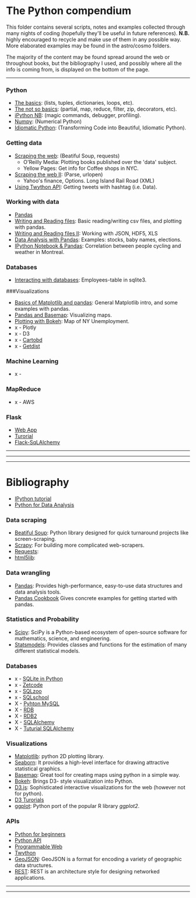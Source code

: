 # The Python compendium

This folder contains several scripts, notes and examples collected through many nights of 
coding (hopefully they'll be useful in future references). 
**N.B.** highly encouraged to recycle and make use of them in any possible way.
More elaborated examples may be found in the astro/cosmo folders. 

The majority of the content may be found spread around the web or throughout books, but 
the bibliography I used, and possibly where all the info is coming from, 
is displayed on the bottom of the page.

------
### Python

* [The basics](https://nbviewer.jupyter.org/github/ja-vazquez/Python_compendium/blob/master/The_basics.ipynb):
(lists, tuples, dictionaries, loops, etc).
* [The not so basics](https://nbviewer.jupyter.org/github/ja-vazquez/Python_compendium/blob/master/The_not_so_basics.ipynb): 
(partial, map, reduce, filter, zip, decorators, etc).
* [iPython NB](https://nbviewer.jupyter.org/github/ja-vazquez/Python_compendium/blob/master/iPython.ipynb):
(magic commands, debugger, profiling).
* [Numpy](https://nbviewer.jupyter.org/github/ja-vazquez/Python_compendium/blob/master/Numpy.ipynb): (Numerical Python)
* [Idiomatic Python](https://nbviewer.jupyter.org/github/ja-vazquez/Python_compendium/blob/master/Idiomatic_Python.ipynb):
(Transforming Code into Beautiful, Idiomatic Python).


### Getting data


* [Scraping the web](https://nbviewer.jupyter.org/github/ja-vazquez/Python_compendium/blob/master/Scraping_the_web.ipynb): (Beatiful Soup, requests)
	- O'Reilly Media: Plotting books published over the 'data' subject.
	- Yellow Pages: Get info for Coffee shops in NYC.
* [Scraping the web II](https://nbviewer.jupyter.org/github/ja-vazquez/Python_compendium/blob/master/Scraping_the_web_II.ipynb): (Parse, urlopen)
	- Yahoo's finance, Options.	 Long Island Rail Road (XML)
* [Using Twython API](https://github.com/ja-vazquez/Python_compendium/blob/master/Twython_API.ipynb): 
Getting tweets with hashtag (i.e. Data).


### Working with data 

* [Pandas](https://nbviewer.jupyter.org/github/ja-vazquez/Python_compendium/blob/master/Pandas.ipynb) 
* [Writing and Reading files](https://nbviewer.jupyter.org/github/ja-vazquez/Python_compendium/blob/master/Input_output.ipynb): Basic reading/writing
csv files, and plotting with pandas.
* [Writing and Reading files II](https://nbviewer.jupyter.org/github/ja-vazquez/Python_compendium/blob/master/Input_output_II.ipynb): Working with JSON, HDF5, XLS
* [Data Analysis with Pandas](https://nbviewer.jupyter.org/github/ja-vazquez/Python_compendium/blob/master/Data_Analysis_with_Pandas.ipynb): Examples: stocks, baby names, elections.
* [IPython Notebook & Pandas](https://github.com/ja-vazquez/Python_compendium/blob/master/IPythonNB_Pandas.ipynb): Correlation between people cycling and weather in Montreal. 



### Databases

* [Interacting with databases](https://github.com/ja-vazquez/Python_compendium/blob/master/Interacting_with_databases.ipynb): Employees-table in sqlite3.

###Visualizations

* [Basics of Matplotlib and pandas](https://nbviewer.jupyter.org/github/ja-vazquez/Python_compendium/blob/master/Visualizing_Data.ipynb):
General Matplotlib intro, and some examples with pandas.
* [Pandas and Basemap](https://nbviewer.jupyter.org/github/ja-vazquez/Python_compendium/blob/master/Pandas_Basemap.ipynb):
Visualizing maps.
* [Plotting with Bokeh](https://nbviewer.jupyter.org/github/ja-vazquez/Python_compendium/blob/master/Bokeh_examples.ipynb):
	Map of NY Unemployment.
* x - Plotly 
* x - D3
* x - [Cartobd](http://docs.cartodb.com/tutorials/named_maps/)
* x - [Getdist](http://getdist.readthedocs.org/en/latest/plot_gallery.html)

### Machine Learning

* x -




### MapReduce

* x - AWS



### Flask

* [Web App](http://code.tutsplus.com/tutorials/creating-a-web-app-from-scratch-using-python-flask-and-mysql-part-3--cms-23120)
* [Turorial](http://blog.miguelgrinberg.com/post/the-flask-mega-tutorial-part-ii-templates)
* [Flack-SqLAlchemy](http://flask-sqlalchemy.pocoo.org/2.1/)

----
------
------


# Bibliography

* [IPython tutorial](https://ipython.org/ipython-doc/2/interactive/tutorial.html)
* [Python for Data Analysis](http://www.amazon.com/Python-Data-Analysis-Wrangling-IPython/dp/1449319793)



### Data scraping 
		 
* [Beatiful Soup](https://www.crummy.com/software/BeautifulSoup/):
Python library designed for quick turnaround projects like screen-scraping.
* [Scrapy](http://doc.scrapy.org/en/master/intro/tutorial.html):
For building more complicated web-scrapers.
* [Requests](http://docs.python-requests.org/en/master/):
* [html5lib](https://pypi.python.org/pypi/html5lib):


### Data wrangling

* [Pandas](http://pandas.pydata.org/):
Provides high-performance, easy-to-use data structures and data analysis tools.
* [Pandas Cookbook](https://github.com/jvns/pandas-cookbook) Gives concrete examples for getting started with pandas.

### Statistics and Probability

* [Scipy](http://www.scipy.org/):
SciPy is a Python-based ecosystem of open-source software for mathematics, science, and engineering.
* [Statsmodels](http://statsmodels.sourceforge.net/devel/index.html):
Provides classes and functions for the estimation of many different statistical models.

### Databases

* x - [SQLite in Python](http://sebastianraschka.com/Articles/2014_sqlite_in_python_tutorial.html)
* x - [Zetcode](http://zetcode.com/)
* x - [SQLzoo](http://sqlzoo.net/wiki/SQL_Tutorial)
* x - [SQLschool](https://sqlschool.modeanalytics.com/)
* X - [Pyhton MySQL](http://www.mysqltutorial.org/python-mysql/)
* X - [RDB](https://lagunita.stanford.edu/courses/DB/2014/SelfPaced/about)
* X - [RDB2](https://www.udacity.com/course/intro-to-relational-databases--ud197)
* X - [SQLAlchemy](http://www.sqlalchemy.org/library.html#tutorials)
* X - [Tuturial SQLAlchemy](http://pythoncentral.io/introductory-tutorial-python-sqlalchemy/)

### Visualizations

* [Matplotlib](http://matplotlib.org/): python 2D plotting library.
* [Seaborn](http://stanford.edu/~mwaskom/software/seaborn/):
It provides a high-level interface for drawing attractive statistical graphics.
* [Basemap](http://basemaptutorial.readthedocs.io/en/latest/index.html): Great tool for creating maps using python in a simple way.
* [Bokeh](http://bokeh.pydata.org/en/latest/):
Brings D3- style visualization into Python.
* [D3.js](http://d3js.org/):
Sophisticated interactive visualizations for the web (however not for python).
* [D3 Turorials](https://github.com/mbostock/d3/wiki/Tutorials)
* [ggplot](http://ggplot.yhathq.com/):
Python port of the popular R library *ggplot2*.



### APIs
* [Python for beginners](http://www.pythonforbeginners.com/api/list-of-python-apis)
* [Python API](http://www.pythonapi.com/)
* [Programmable Web](http://www.programmableweb.com/)
* [Twython](https://twython.readthedocs.org/en/latest/)
* [GeoJSON](http://geojson.org/): 
GeoJSON is a format for encoding a variety of geographic data structures.
* [REST](http://rest.elkstein.org/2008/02/real-rest-examples.html):
REST is an architecture style for designing networked applications.


----
----
